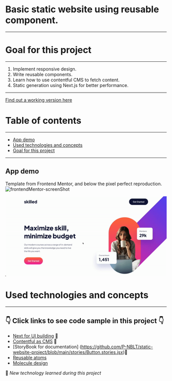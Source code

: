 # Basic static website using reusable component.

---

# Goal for this project
---

1. Implement responsive design.
2. Write reusable components.
3. Learn how to use contentful CMS to fetch content.
4. Static generation using Next.js for better performance.

--- 

[Find out a working version here](https://static-web-with-reusable-component.netlify.app/)

# Table of contents

---

- [App demo](#app-demo)
- [Used technologies and concepts](#used-technologies-and-concepts)
- [Goal for this project](#Goal-for-this-project)

---

App demo
---

Template from Frontend Mentor, and below the pixel perfect reproduction.
<img width="622" alt="frontendMentor-screenShot" src="https://user-images.githubusercontent.com/98712114/191214267-7ef2bd10-62f7-4cda-bd6a-ed6ee08cb35c.png">

![Alt Text](/media/static-web.gif)


# Used technologies and concepts
---
## 👇 Click links to see code sample in this project 👇

- [Next for UI building](https://github.com/P-NBLT/static-website-project/blob/main/pages/index.js) 🐣
- [Contentful as CMS](https://github.com/P-NBLT/static-website-project/blob/main/util/contentfulPost.js) 🐣
- [StoryBook for documentation] (https://github.com/P-NBLT/static-website-project/blob/main/stories/Button.stories.jsx)🐣
- [Reusable atoms](https://github.com/P-NBLT/static-website-project/blob/main/component/atoms/Button/Button.js)
- [Molecule design](https://github.com/P-NBLT/static-website-project/blob/main/component/molecules/CardContainer/CardContainer.js)

🐣 *New technology learned during this project*
